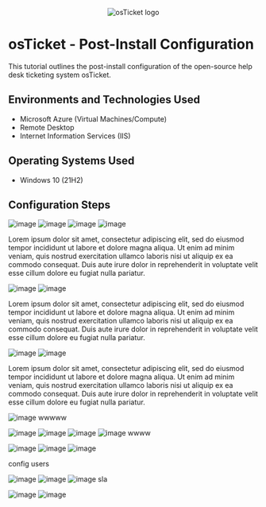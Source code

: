 <p align="center">
<img src="https://i.imgur.com/Clzj7Xs.png" alt="osTicket logo"/>
</p>

<h1>osTicket - Post-Install Configuration</h1>
This tutorial outlines the post-install configuration of the open-source help desk ticketing system osTicket.<br />


<h2>Environments and Technologies Used</h2>

- Microsoft Azure (Virtual Machines/Compute)
- Remote Desktop
- Internet Information Services (IIS)

<h2>Operating Systems Used </h2>

- Windows 10</b> (21H2)


<h2>Configuration Steps</h2>

![image](https://github.com/MartindIT/post-install-config/assets/151476834/55eb4625-dfda-4b10-b1b1-9a8d80424fbb)
![image](https://github.com/MartindIT/post-install-config/assets/151476834/733df689-0293-43d2-995c-ab55975c5d8c)
![image](https://github.com/MartindIT/post-install-config/assets/151476834/e1339b65-e129-4ecf-81dd-a42123fe6b55)
![image](https://github.com/MartindIT/post-install-config/assets/151476834/8b21f93b-7554-45d9-a5a7-c0cc26f1fbe2)

<p>
Lorem ipsum dolor sit amet, consectetur adipiscing elit, sed do eiusmod tempor incididunt ut labore et dolore magna aliqua. Ut enim ad minim veniam, quis nostrud exercitation ullamco laboris nisi ut aliquip ex ea commodo consequat. Duis aute irure dolor in reprehenderit in voluptate velit esse cillum dolore eu fugiat nulla pariatur.
</p>

![image](https://github.com/MartindIT/post-install-config/assets/151476834/1752fb43-7a2f-4898-a1bb-ceae72ea1315)
![image](https://github.com/MartindIT/post-install-config/assets/151476834/e11fca70-8bec-405d-9844-589f35660f91)


<p>
Lorem ipsum dolor sit amet, consectetur adipiscing elit, sed do eiusmod tempor incididunt ut labore et dolore magna aliqua. Ut enim ad minim veniam, quis nostrud exercitation ullamco laboris nisi ut aliquip ex ea commodo consequat. Duis aute irure dolor in reprehenderit in voluptate velit esse cillum dolore eu fugiat nulla pariatur.
</p>

![image](https://github.com/MartindIT/post-install-config/assets/151476834/fc5b51ac-874d-436d-bfa4-3fa522397499)
![image](https://github.com/MartindIT/post-install-config/assets/151476834/fde826c7-05fe-4aca-bcb2-39ccc3c3ebbe)


<p>
Lorem ipsum dolor sit amet, consectetur adipiscing elit, sed do eiusmod tempor incididunt ut labore et dolore magna aliqua. Ut enim ad minim veniam, quis nostrud exercitation ullamco laboris nisi ut aliquip ex ea commodo consequat. Duis aute irure dolor in reprehenderit in voluptate velit esse cillum dolore eu fugiat nulla pariatur.
</p>

![image](https://github.com/MartindIT/post-install-config/assets/151476834/c6d7dad1-c598-4093-9fa4-5dfd89bb243d)
wwwww

![image](https://github.com/MartindIT/post-install-config/assets/151476834/e4ef2a3c-a1a7-4d19-98cc-b8b6397c597d)
![image](https://github.com/MartindIT/post-install-config/assets/151476834/95c14d2f-54d7-43d1-8640-9d42dc07913a)
![image](https://github.com/MartindIT/post-install-config/assets/151476834/1c63355b-50df-41a0-96ca-391caf0ac84a)
![image](https://github.com/MartindIT/post-install-config/assets/151476834/f3b5e405-dc93-48a0-82cb-3a225a038798)
wwww

![image](https://github.com/MartindIT/post-install-config/assets/151476834/eccd1a3c-d897-48ad-a786-f78e5b5394d9)
![image](https://github.com/MartindIT/post-install-config/assets/151476834/f30e2f8f-5f42-4cf3-b7c4-441390723b18)
![image](https://github.com/MartindIT/post-install-config/assets/151476834/0a0f0501-8503-48fd-a712-3bf7a95c662b)

config users

![image](https://github.com/MartindIT/post-install-config/assets/151476834/8b0223d2-7f7c-41e3-b50e-d24084c5fd9a)
![image](https://github.com/MartindIT/post-install-config/assets/151476834/611732f8-5c29-4984-b8a3-01b51ace4e1b)
![image](https://github.com/MartindIT/post-install-config/assets/151476834/4d0cba2b-2c59-4733-bb27-6c7e19634295)
sla

![image](https://github.com/MartindIT/post-install-config/assets/151476834/9d2657e1-762b-4c70-b907-392acbe2b137)
![image](https://github.com/MartindIT/post-install-config/assets/151476834/1ea94c2d-9ae5-46eb-ba49-e862960e9e87)








